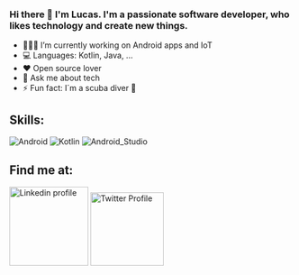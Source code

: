 ### Hi there 👋 I'm Lucas. I'm a passionate software developer, who likes technology and create new things.

- 🧑🏻‍💻 I’m currently working on Android  apps and IoT
- 💻 Languages: Kotlin, Java, ...
- ❤️ Open source lover
- 💬 Ask me about tech
- ⚡ Fun fact: I´m a scuba diver 🤿

## Skills:
![Android](https://img.shields.io/badge/Android-3DDC84?style=for-the-badge&logo=android&logoColor=green&labelColor=101010)
![Kotlin](https://img.shields.io/badge/Kotlin-0095D5?style=for-the-badge&logo=kotlin&labelColor=101010)
![Android_Studio](https://img.shields.io/badge/Android_Studio-3DDC84?style=for-the-badge&logo=android-studio&labelColor=101010)

## Find me at:

<a title="Linkedin Profile" href="https://www.linkedin.com/in/lucasgs/"><img alt="Linkedin profile" src="https://img.shields.io/badge/LinkedIn-0077B5?style=for-the-badge&logo=linkedin&logoColor=white" width="140"/></a>
<a title="Twitter Profile" href="https://www.linkedin.com/in/lucasgs/"><img alt="Twitter Profile" src="https://img.shields.io/badge/Twitter-1DA1F2?style=for-the-badge&logo=twitter&logoColor=white" width="130"/></a>
